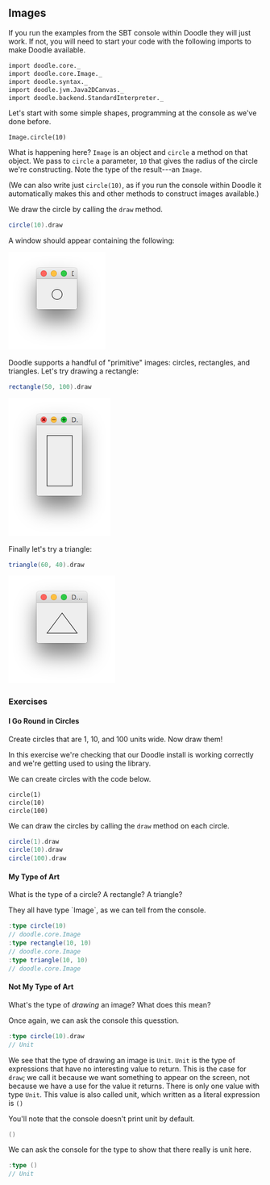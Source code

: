 ## Images

<div class="callout callout-info">
If you run the examples from the SBT console within Doodle they will just work. If not, you will need to start your code with the following imports to make Doodle available.

```tut:book
import doodle.core._
import doodle.core.Image._
import doodle.syntax._
import doodle.jvm.Java2DCanvas._
import doodle.backend.StandardInterpreter._
```
</div>

Let's start with some simple shapes, programming at the console as we've done before.

```tut:book
Image.circle(10)
```

What is happening here? `Image` is an object and `circle` a method on that object. We pass to `circle` a parameter, `10` that gives the radius of the circle we're constructing. Note the type of the result---an `Image`.

(We can also write just `circle(10)`, as if you run the console within Doodle it automatically makes this and other methods to construct images available.)

We draw the circle by calling the `draw` method.

```scala
circle(10).draw
```

A window should appear containing the following:

![A circle](src/pages/expressions/circle.png)

Doodle supports a handful of "primitive" images:
circles, rectangles, and triangles.
Let's try drawing a rectangle:

``` scala
rectangle(50, 100).draw
```

![A rectangle](src/pages/expressions/rectangle.png)

Finally let's try a triangle:

~~~ scala
triangle(60, 40).draw
~~~

![A triangle](src/pages/expressions/triangle.png)

### Exercises

#### I Go Round in Circles

Create circles that are 1, 10, and 100 units wide. Now draw them!

<div class="solution">
In this exercise we're checking that our Doodle install is working correctly and we're getting used to using the library.

We can create circles with the code below.

```tut:book
circle(1)
circle(10)
circle(100)
```

We can draw the circles by calling the `draw` method on each circle.

```scala
circle(1).draw
circle(10).draw
circle(100).draw
```
</div>


#### My Type of Art

What is the type of a circle? A rectangle? A triangle?

<div class="solution">
They all have type `Image`, as we can tell from the console.

```scala
:type circle(10)
// doodle.core.Image
:type rectangle(10, 10)
// doodle.core.Image
:type triangle(10, 10)
// doodle.core.Image
```
</div>

#### Not My Type of Art

What's the type of *drawing* an image? What does this mean?

<div class="solution">
Once again, we can ask the console this quesstion.

```scala
:type circle(10).draw
// Unit
```

We see that the type of drawing an image is `Unit`. `Unit` is the type of expressions that have no interesting value to return. This is the case for `draw`; we call it because we want something to appear on the screen, not because we have a use for the value it returns. There is only one value with type `Unit`. This value is also called unit, which written as a literal expression is `()`

You'll note that the console doesn't print unit by default.

```scala
()
```

We can ask the console for the type to show that there really is unit here.

```scala
:type ()
// Unit
```
</div>
